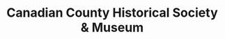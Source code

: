 ---
layout: repo
title: "Canadian County Historical Society & Museum"
id: 24794
permalink: repos/24794/
---